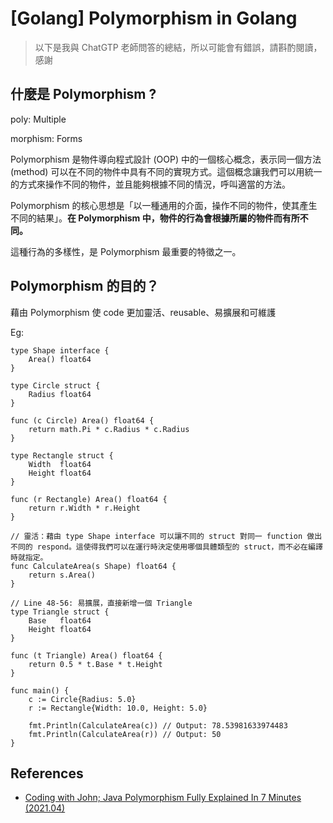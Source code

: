 # [Golang] Polymorphism in Golang

> 以下是我與 ChatGTP 老師問答的總結，所以可能會有錯誤，請斟酌閱讀，感謝

## 什麼是 Polymorphism ?

poly: Multiple

morphism: Forms

Polymorphism 是物件導向程式設計 (OOP) 中的一個核心概念，表示同一個方法 (method) 可以在不同的物件中具有不同的實現方式。這個概念讓我們可以用統一的方式來操作不同的物件，並且能夠根據不同的情況，呼叫適當的方法。

Polymorphism 的核心思想是「以一種通用的介面，操作不同的物件，使其產生不同的結果」。**在 Polymorphism 中，物件的行為會根據所屬的物件而有所不同。**

這種行為的多樣性，是 Polymorphism 最重要的特徵之一。

## Polymorphism 的目的？

藉由 Polymorphism 使 code 更加靈活、reusable、易擴展和可維護

Eg:

```golang
type Shape interface {
    Area() float64
}

type Circle struct {
    Radius float64
}

func (c Circle) Area() float64 {
    return math.Pi * c.Radius * c.Radius
}

type Rectangle struct {
    Width  float64
    Height float64
}

func (r Rectangle) Area() float64 {
    return r.Width * r.Height
}

// 靈活：藉由 type Shape interface 可以讓不同的 struct 對同一 function 做出不同的 respond。這使得我們可以在運行時決定使用哪個具體類型的 struct，而不必在編譯時就指定。
func CalculateArea(s Shape) float64 {
    return s.Area()
}

// Line 48-56: 易擴展，直接新增一個 Triangle
type Triangle struct {
    Base   float64
    Height float64
}

func (t Triangle) Area() float64 {
    return 0.5 * t.Base * t.Height
}

func main() {
    c := Circle{Radius: 5.0}
    r := Rectangle{Width: 10.0, Height: 5.0}

    fmt.Println(CalculateArea(c)) // Output: 78.53981633974483
    fmt.Println(CalculateArea(r)) // Output: 50
}
```

## References

- [Coding with John; Java Polymorphism Fully Explained In 7 Minutes (2021.04)](https://youtu.be/jhDUxynEQRI)
